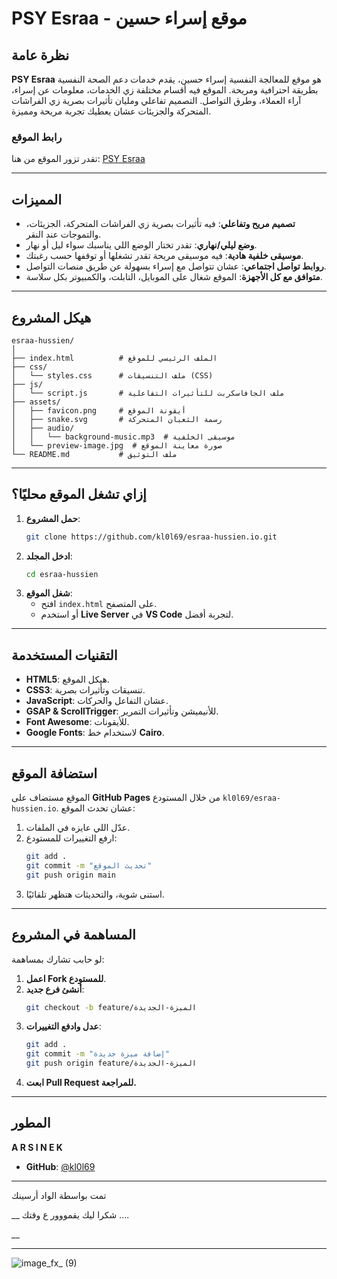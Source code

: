 # PSY Esraa - موقع إسراء حسين

## نظرة عامة
**PSY Esraa** هو موقع للمعالجة النفسية إسراء حسين، يقدم خدمات دعم الصحة النفسية بطريقة احترافية ومريحة. الموقع فيه أقسام مختلفة زي الخدمات، معلومات عن إسراء، آراء العملاء، وطرق التواصل. التصميم تفاعلي ومليان تأثيرات بصرية زي الفراشات المتحركة والجزيئات عشان يعطيك تجربة مريحة ومميزة.

### رابط الموقع
تقدر تزور الموقع من هنا: [PSY Esraa](https://kl0l69.github.io/esraa-hussien)

---

## المميزات
- **تصميم مريح وتفاعلي**: فيه تأثيرات بصرية زي الفراشات المتحركة، الجزيئات، والتموجات عند النقر.
- **وضع ليلي/نهاري**: تقدر تختار الوضع اللي يناسبك سواء ليل أو نهار.
- **موسيقى خلفية هادية**: فيه موسيقى مريحة تقدر تشغلها أو توقفها حسب رغبتك.
- **روابط تواصل اجتماعي**: عشان تتواصل مع إسراء بسهولة عن طريق منصات التواصل.
- **متوافق مع كل الأجهزة**: الموقع شغال على الموبايل، التابلت، والكمبيوتر بكل سلاسة.
----

## هيكل المشروع

```
esraa-hussien/
│
├── index.html          # الملف الرئيسي للموقع
├── css/
│   └── styles.css      # ملف التنسيقات (CSS)
├── js/
│   └── script.js       # ملف الجافاسكربت للتأثيرات التفاعلية
├── assets/
│   ├── favicon.png     # أيقونة الموقع
│   ├── snake.svg       # رسمة الثعبان المتحركة
│   ├── audio/
│   │   └── background-music.mp3  # موسيقى الخلفية
│   └── preview-image.jpg  # صورة معاينة الموقع
└── README.md           # ملف التوثيق
```

---

## إزاي تشغل الموقع محليًا؟

1. **حمل المشروع**:
   ```bash
   git clone https://github.com/kl0l69/esraa-hussien.io.git
   ```
2. **ادخل المجلد**:
   ```bash
   cd esraa-hussien
   ```
3. **شغل الموقع**:
   - افتح `index.html` على المتصفح.
   - أو استخدم **Live Server** في **VS Code** لتجربة أفضل.

---

## التقنيات المستخدمة

- **HTML5**: هيكل الموقع.
- **CSS3**: تنسيقات وتأثيرات بصرية.
- **JavaScript**: عشان التفاعل والحركات.
- **GSAP & ScrollTrigger**: للأنيميشن وتأثيرات التمرير.
- **Font Awesome**: للأيقونات.
- **Google Fonts**: لاستخدام خط **Cairo**.

---

## استضافة الموقع

الموقع مستضاف على **GitHub Pages** من خلال المستودع `kl0l69/esraa-hussien.io`. عشان تحدث الموقع:

1. عدّل اللي عايزه في الملفات.
2. ارفع التغييرات للمستودع:
   ```bash
   git add .
   git commit -m "تحديث الموقع"
   git push origin main
   ```
3. استنى شوية، والتحديثات هتظهر تلقائيًا.

---

## المساهمة في المشروع

لو حابب تشارك بمساهمة:

1. **اعمل Fork للمستودع**.
2. **أنشئ فرع جديد**:
   ```bash
   git checkout -b feature/الميزة-الجديدة
   ```
3. **عدل وادفع التغييرات**:
   ```bash
   git add .
   git commit -m "إضافة ميزة جديدة"
   git push origin feature/الميزة-الجديدة
   ```
4. **ابعت Pull Request للمراجعة.**

---

## المطور

**A R S I N E K**

- **GitHub**: [@kl0l69](https://github.com/kl0l69)
----

تمت بواسطة الواد أرسينك 

__
شكرا ليك يقمووور ع وقتك ....

__

---
![image_fx_ (9)](https://github.com/user-attachments/assets/9d2dea8a-1d1b-4b34-8086-573e7aa835e7)


